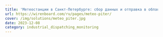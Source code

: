 ```yaml
---
title: 'Метеостанции в Санкт-Петербурге: сбор данных и отправка в облако'
url: https://wirenboard.com/ru/pages/meteo-piter/
cover: /img/solutions/meteo_piter.jpg
date: 2023-12-08
category: industrial_dispatching_monitoring
---
```


